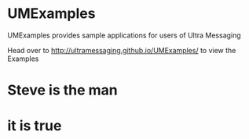 # UMExamples
UMExamples provides sample applications for users of Ultra Messaging

Head over to http://ultramessaging.github.io/UMExamples/ to view the Examples

# Steve is the man

# it is true
